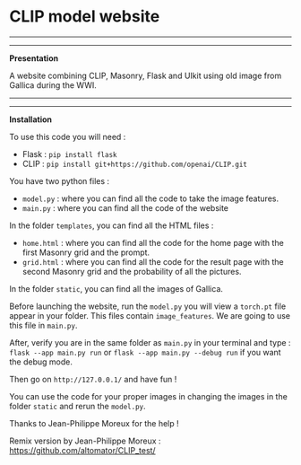 # CLIP model website

-------------------------------------------------------------------------------------------------------------------------------------------------------------------------------------------------------------------------
-------------------------------------------------------------------------------------------------------------------------------------------------------------------------------------------------------------------------

**Presentation**

A website combining CLIP, Masonry, Flask and UIkit using old image from Gallica during the WWI.

-------------------------------------------------------------------------------------------------------------------------------------------------------------------------------------------------------------------------
-------------------------------------------------------------------------------------------------------------------------------------------------------------------------------------------------------------------------

**Installation**

To use this code you will need :
- Flask : ```pip install flask```
- CLIP : ```pip install git+https://github.com/openai/CLIP.git```

You have two python files :
- ```model.py``` : where you can find all the code to take the image features.
- ```main.py``` : where you can find all the code of the website

In the folder ```templates```, you can find all the HTML files :
- ```home.html``` : where you can find all the code for the home page with the first Masonry grid and the prompt.
- ```grid.html``` : where you can find all the code for the result page with the second Masonry grid and the probability of all the pictures.

In the folder ```static```, you can find all the images of Gallica.

Before launching the website, run the ```model.py``` you will view a ```torch.pt``` file appear in your folder. This files contain ```image_features```. We are going to use this file in ```main.py```.

After, verify you are in the same folder as ```main.py``` in your terminal and type : ```flask --app main.py run``` or ```flask --app main.py --debug run``` if you want the debug mode.

Then go on ```http://127.0.0.1/``` and have fun !

You can use the code for your proper images in changing the images in the folder ```static``` and rerun the ```model.py```.

Thanks to Jean-Philippe Moreux for the help !

Remix version by Jean-Philippe Moreux : https://github.com/altomator/CLIP_test/
